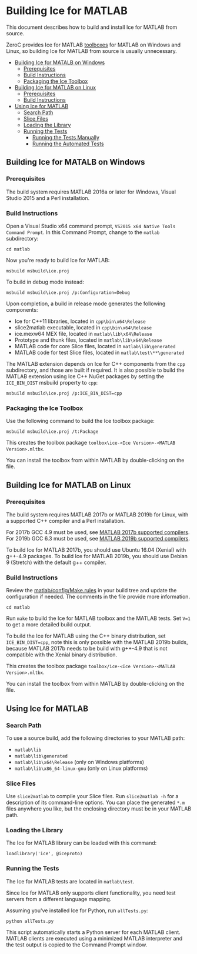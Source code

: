 # Building Ice for MATLAB

This document describes how to build and install Ice for MATLAB from source.

ZeroC provides Ice for MATLAB [toolboxes][1] for MATLAB on Windows and Linux, so building Ice for MATLAB from source is
usually unnecessary.

* [Building Ice for MATALB on Windows](#building-ice-for-matlab-on-windows)
  * [Prerequisites](#prerequisites)
  * [Build Instructions](#build-instructions)
  * [Packaging the Ice Toolbox](#packaging-the-ice-toolbox)
* [Building Ice for MATLAB on Linux](#building-ice-for-matlab-on-linux)
  * [Prerequisites](#prerequisites-1)
  * [Build Instructions](#build-instructions-1)
* [Using Ice for MATLAB](#using-ice-for-matlab)
  * [Search Path](#search-path)
  * [Slice Files](#slice-files)
  * [Loading the Library](#loading-the-library)
  * [Running the Tests](#running-the-tests)
    * [Running the Tests Manually](#running-the-tests-manually)
    * [Running the Automated Tests](#running-the-automated-tests)

## Building Ice for MATALB on Windows

### Prerequisites

The build system requires MATLAB 2016a or later for Windows, Visual Studio 2015
and a Perl installation.

### Build Instructions

Open a Visual Studio x64 command prompt, `VS2015 x64 Native Tools Command Prompt`. In this Command Prompt, change to the
`matlab` subdirectory:

```
cd matlab
```

Now you're ready to build Ice for MATLAB:
```
msbuild msbuild\ice.proj
```

To build in debug mode instead:
```
msbuild msbuild\ice.proj /p:Configuration=Debug
```

Upon completion, a build in release mode generates the following components:

 - Ice for C++11 libraries, located in `cpp\bin\x64\Release`
 - slice2matlab executable, located in `cpp\bin\x64\Release`
 - ice.mexw64 MEX file, located in `matlab\lib\x64\Release`
 - Prototype and thunk files, located in `matlab\lib\x64\Release`
 - MATLAB code for core Slice files, located in `matlab\lib\generated`
 - MATLAB code for test Slice files, located in `matlab\test\**\generated`

The MATLAB extension depends on Ice for C++ components from the `cpp`
subdirectory, and those are built if required. It is also possible to build the
MATLAB extension using Ice C++ NuGet packages by setting the `ICE_BIN_DIST`
msbuild property to `cpp`:

```
msbuild msbuild\ice.proj /p:ICE_BIN_DIST=cpp
```

### Packaging the Ice Toolbox

Use the following command to build the Ice toolbox package:
```
msbuild msbuild\ice.proj /t:Package
```

This creates the toolbox package `toolbox\ice-<Ice Version>-<MATLAB Version>.mltbx`.

You can install the toolbox from within MATLAB by double-clicking on the file.

## Building Ice for MATLAB on Linux

### Prerequisites

The build system requires MATLAB 2017b or MATLAB 2019b for Linux, with a supported C++ compiler and a Perl installation.

For 2017b GCC 4.9 must be used, see [MATLAB 2017b supported compilers][2].
For 2019b GCC 6.3 must be used, see [MATLAB 2019b supported compilers][3].

To build Ice for MATLAB 2017b, you should use Ubuntu 16.04 (Xenial) with g++-4.9 packages.
To build Ice for MATLAB 2019b, you should use Debian 9 (Stretch) with the default g++ compiler.

### Build Instructions

Review the [matlab/config/Make.rules](config/Make.rules) in your build tree and update the configuration if needed. The
comments in the file provide more information.

```
cd matlab
```

Run `make` to build the Ice for MATLAB toolbox and the MATLAB tests. Set `V=1` to get a more detailed build output.

To build the Ice for MATLAB using the C++ binary distribution, set `ICE_BIN_DIST=cpp`, note this is only possible with
the MATLAB 2019b builds, because MATLAB 2017b needs to be build with g++-4.9 that is not compatible with the Xenial binary
distribution.

This creates the toolbox package `toolbox/ice-<Ice Version>-<MATLAB Version>.mltbx`.

You can install the toolbox from within MATLAB by double-clicking on the file.

## Using Ice for MATLAB

### Search Path

To use a source build, add the following directories to your MATLAB path:
 - `matlab\lib`
 - `matlab\lib\generated`
 - `matlab\lib\x64\Release` (only on Windows platforms)
 - `matlab\lib\x86_64-linux-gnu` (only on Linux platforms)

### Slice Files

Use `slice2matlab` to compile your Slice files. Run `slice2matlab -h` for a description of its command-line options. You
can place the generated `*.m` files anywhere you like, but the enclosing directory must be in your MATLAB path.

### Loading the Library

The Ice for MATLAB library can be loaded with this command:
```
loadlibrary('ice', @iceproto)
```

### Running the Tests

The Ice for MATLAB tests are located in `matlab\test`.

Since Ice for MATLAB only supports client functionality, you need test servers from a different language mapping.

Assuming you've installed Ice for Python, run `allTests.py`:

```
python allTests.py
```

This script automatically starts a Python server for each MATLAB client. MATLAB clients are executed using a minimized
MATLAB interpreter and the test output is copied to the Command Prompt window.

[1]: https://zeroc.com/downloads/ice
[2]: https://www.mathworks.com/content/dam/mathworks/mathworks-dot-com/support/sysreq/files/SystemRequirements-Release2017b_SupportedCompilers.pdf
[3]: https://www.mathworks.com/content/dam/mathworks/mathworks-dot-com/support/sysreq/files/system-requirements-release-2019b-supported-compilers.pdf
